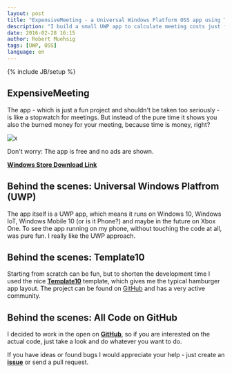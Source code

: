 ```yaml
---
layout: post
title: "ExpensiveMeeting - a Universal Windows Platform OSS app using Template10"
description: "I build a small UWP app to calculate meeting costs just for fun and its all OSS and live on GitHub. In this post I will walk over the important technical details."
date: 2016-02-28 16:15
author: Robert Muehsig
tags: [UWP, OSS]
language: en
---
```

{% include JB/setup %}

## ExpensiveMeeting 

The app - which is just a fun project and shouldn't be taken too seriously -  is like a stopwatch for meetings. But instead of the pure time it shows you also the burned money for your meeting, because time is money, right?

![x]({{BASE_PATH}}/assets/md-images/2016-02-28/app.png "ExpensiveMeeting app")

Don't worry: The app is free and no ads are shown. 

__[Windows Store Download Link](https://www.microsoft.com/store/apps/9NBLGGH5PVW9)__

## Behind the scenes: Universal Windows Platfrom (UWP)

The app itself is a UWP app, which means it runs on Windows 10, Windows IoT, Windows Mobile 10 (or is it Phone?) and maybe in the future on Xbox One. To see the app running on my phone, without touching the code at all, was pure fun. I really like the UWP approach.

## Behind the scenes: Template10

Starting from scratch can be fun, but to shorten the development time I used the nice __[Template10](aka.ms/template10)__ template, which gives me the typical hamburger app layout. The project can be found on [GitHub](https://github.com/Windows-XAML/Template10) and has a very active community.

## Behind the scenes: All Code on GitHub

I decided to work in the open on __[GitHub](https://github.com/Code-Inside/ExpensiveMeeting)__, so if you are interested on the actual code, just take a look and do whatever you want to do. 

If you have ideas or found bugs I would appreciate your help - just create an __[issue](https://github.com/Code-Inside/ExpensiveMeeting/issues)__ or send a pull request.
